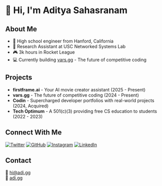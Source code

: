 # 👋 Hi, I'm Aditya Sahasranam

## About Me
- 🚀 High school engineer from Hanford, California
- 🔬 Research Assistant at USC Networked Systems Lab
- 🎮 3k hours in Rocket League
- 💻 Currently building [vars.gg](https://vars.gg) - The future of competitive coding

## Projects
- **firstframe.ai** - Your AI movie creator assistant (2025 - Present)
- **vars.gg** - The future of competitive coding (2024 - Present)
- **Codin** - Supercharged developer portfolios with real-world projects (2024, Acquired)
- **Tech Optimum** - A 501(c)(3) providing free CS education to students (2022 - 2023)

## Connect With Me
[![Twitter](https://img.shields.io/badge/Twitter-1DA1F2?style=for-the-badge&logo=twitter&logoColor=white)](https://x.com/adityasahas)
[![GitHub](https://img.shields.io/badge/GitHub-100000?style=for-the-badge&logo=github&logoColor=white)](https://github.com/adityasahas)
[![Instagram](https://img.shields.io/badge/Instagram-E4405F?style=for-the-badge&logo=instagram&logoColor=white)](https://www.instagram.com/adisahasr)
[![LinkedIn](https://img.shields.io/badge/LinkedIn-0077B5?style=for-the-badge&logo=linkedin&logoColor=white)](https://www.linkedin.com/in/adityasahas)

## Contact
📧 [hi@adi.gg](mailto:hi@adi.gg)  
🔗 [adi.gg](https://adi.gg)
